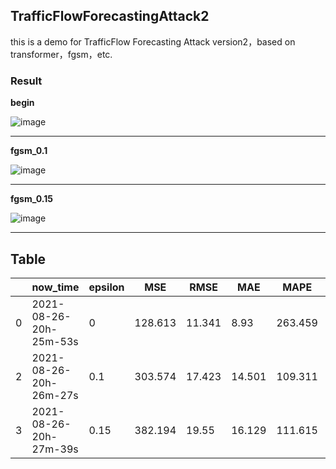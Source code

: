 ## TrafficFlowForecastingAttack2
this is a demo for TrafficFlow Forecasting Attack version2，based on transformer，fgsm，etc.


### Result
**begin**

![image](https://github.com/S16201512/TrafficFlowForecastingAttack2/blob/master/result/begin_img/result_0.png)

---

**fgsm_0.1**

![image](https://github.com/S16201512/TrafficFlowForecastingAttack2/blob/master/result/result_for_fgsm/result_0.1_2.png)


---

**fgsm_0.15**

![image](https://github.com/S16201512/TrafficFlowForecastingAttack2/blob/master/result/result_for_fgsm/result_0.15_3.png)


---
## Table
|               | now_time      | epsilon       | MSE           |  RMSE         | MAE           | MAPE          | SMAPE |
| ------------- | ------------- | ------------- | ------------- | ------------- | ------------- | ------------- | ------------- |
|0   |    2021-08-26-20h-25m-53s   |       0    |   128.613     |  11.341    |     8.93   |   263.459   |    36.864
|2   |    2021-08-26-20h-26m-27s   |     0.1    |   303.574    |   17.423    |   14.501   |   109.311   |    46.602
|3   |    2021-08-26-20h-27m-39s   |   0.15    |   382.194     |   19.55     | 16.129     | 111.615     |  47.691
